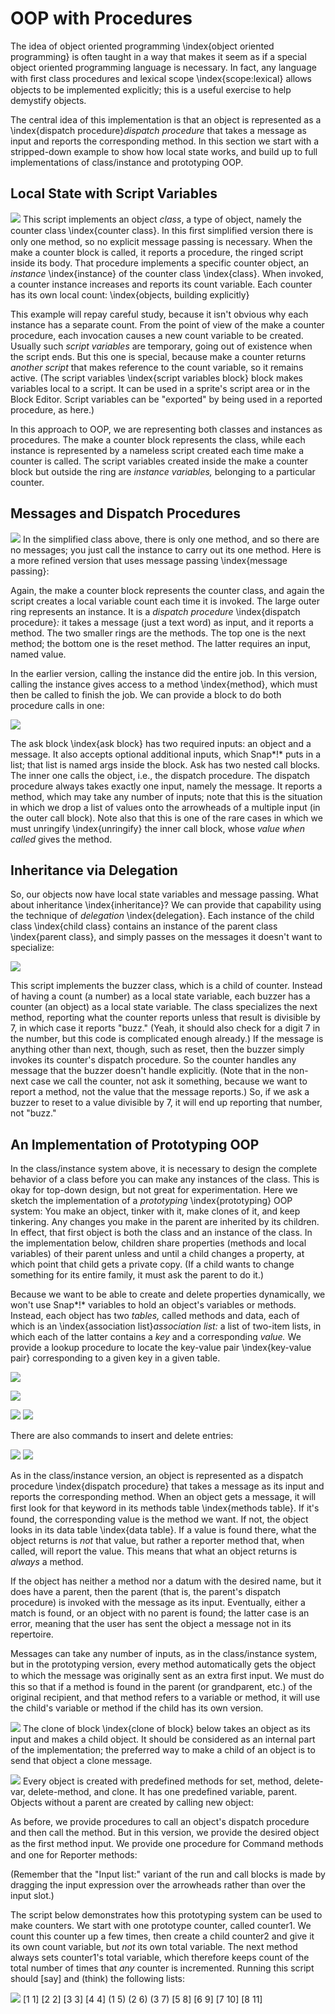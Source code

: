 #  OOP with Procedures

The idea of object oriented programming \\index{object oriented
programming} is often taught in a way that makes it seem as if a special
object oriented programming language is necessary. In fact, any language
with ﬁrst class procedures and lexical scope \\index{scope:lexical}
allows objects to be implemented explicitly; this is a useful exercise
to help demystify objects.

The central idea of this implementation is that an object is represented
as a \\index{dispatch procedure}*dispatch procedure* that takes a
message as input and reports the corresponding method. In this section
we start with a stripped-down example to show how local state works, and
build up to full implementations of class/instance and prototyping OOP.

## Local State with Script Variables

![](assets/image852.png) <!-- width="2.2395833333333335in" height="1.5104166666666667in" -->This script implements an object *class*,
a type of object, namely the counter class \\index{counter class}. In
this ﬁrst simplified version there is only one method, so no explicit
message passing is necessary. When the make a counter block is called,
it reports a procedure, the ringed script inside its body. That
procedure implements a specific counter object, an *instance*
\\index{instance} of the counter class \\index{class}. When invoked, a
counter instance increases and reports its count variable. Each counter
has its own local count: \\index{objects, building explicitly}

This example will repay careful study, because it isn't obvious why each
instance has a separate count. From the point of view of the make a
counter procedure, each invocation causes a new count variable to be
created. Usually such *script variables* are temporary, going out of
existence when the script ends. But this one is special, because make a
counter returns *another script* that makes reference to the count
variable, so it remains active. (The script variables \\index{script
variables block} block makes variables local to a script. It can be used
in a sprite's script area or in the Block Editor. Script variables can
be "exported" by being used in a reported procedure, as here.)

In this approach to OOP, we are representing both classes and instances
as procedures. The make a counter block represents the class, while each
instance is represented by a nameless script created each time make a
counter is called. The script variables created inside the make a
counter block but outside the ring are *instance variables,* belonging
to a particular counter.

## Messages and Dispatch Procedures

![](assets/image853.png) <!-- width="4.416666666666667in" height="3.1666666666666665in" -->In the simplified class above, there is
only one method, and so there are no messages; you just call the
instance to carry out its one method. Here is a more refined version
that uses message passing \\index{message passing}:

Again, the make a counter block represents the counter class, and again
the script creates a local variable count each time it is invoked. The
large outer ring represents an instance. It is a *dispatch procedure*
\\index{dispatch procedure}*:* it takes a message (just a text word) as
input, and it reports a method. The two smaller rings are the methods.
The top one is the next method; the bottom one is the reset method. The
latter requires an input, named value.

In the earlier version, calling the instance did the entire job. In this
version, calling the instance gives access to a method \\index{method},
which must then be called to finish the job. We can provide a block to
do both procedure calls in one:

![](assets/image854.png) <!-- width="4.010416666666667in" height="0.7077198162729659in" -->

The ask block \\index{ask block} has two required inputs: an object and
a message. It also accepts optional additional inputs, which Snap*!*
puts in a list; that list is named args inside the block. Ask has two
nested call blocks. The inner one calls the object, i.e., the dispatch
procedure. The dispatch procedure always takes exactly one input, namely
the message. It reports a method, which may take any number of inputs;
note that this is the situation in which we drop a list of values onto
the arrowheads of a multiple input (in the outer call block). Note also
that this is one of the rare cases in which we must unringify
\\index{unringify} the inner call block, whose *value when called* gives
the method.

## Inheritance via Delegation

So, our objects now have local state variables and message passing. What
about inheritance \\index{inheritance}? We can provide that capability
using the technique of *delegation* \\index{delegation}. Each instance
of the child class \\index{child class} contains an instance of the
parent class \\index{parent class}, and simply passes on the messages it
doesn't want to specialize:

![](assets/image857.png) <!-- width="3.8125in" height="3.5833333333333335in" -->

This script implements the buzzer class, which is a child of counter.
Instead of having a count (a number) as a local state variable, each
buzzer has a counter (an object) as a local state variable. The class
specializes the next method, reporting what the counter reports unless
that result is divisible by 7, in which case it reports "buzz." (Yeah,
it should also check for a digit 7 in the number, but this code is
complicated enough already.) If the message is anything other than next,
though, such as reset, then the buzzer simply invokes its counter's
dispatch procedure. So the counter handles any message that the buzzer
doesn't handle explicitly. (Note that in the non-next case we call the
counter, not ask it something, because we want to report a method, not
the value that the message reports.) So, if we ask a buzzer to reset to
a value divisible by 7, it will end up reporting that number, not
"buzz."

## An Implementation of Prototyping OOP

In the class/instance system above, it is necessary to design the
complete behavior of a class before you can make any instances of the
class. This is okay for top-down design, but not great for
experimentation. Here we sketch the implementation of a *prototyping*
\\index{prototyping} OOP system: You make an object, tinker with it,
make clones of it, and keep tinkering. Any changes you make in the
parent are inherited by its children. In effect, that first object is
both the class and an instance of the class. In the implementation
below, children share properties (methods and local variables) of their
parent unless and until a child changes a property, at which point that
child gets a private copy. (If a child wants to change something for its
entire family, it must ask the parent to do it.)

Because we want to be able to create and delete properties dynamically,
we won't use Snap*!* variables to hold an object's variables or methods.
Instead, each object has two *tables,* called methods and data, each of
which is an \\index{association list}*association list:* a list of
two-item lists, in which each of the latter contains a *key* and a
corresponding *value.* We provide a lookup procedure to locate the
key-value pair \\index{key-value pair} corresponding to a given key in a
given table.

![](assets/image858.png) <!-- width="3.2152777777777777in" height="2.361111111111111in" -->

![](assets/image859.png) <!-- width="2.625in" height="0.78125in" -->

![](assets/image860.png) <!-- width="5.604166666666667in" height="1.15625in" -->![](assets/image861.png) <!-- width="5.604166666666667in" height="1.15625in" -->

There are also commands to insert and delete entries:

![](assets/image862.png) <!-- width="3.71875in" height="1.8263888888888888in" -->![](assets/image863.png) <!-- width="3.2291666666666665in" height="2.1283136482939633in" -->

As in the class/instance version, an object is represented as a dispatch
procedure \\index{dispatch procedure} that takes a message as its input
and reports the corresponding method. When an object gets a message, it
will ﬁrst look for that keyword in its methods table \\index{methods
table}. If it's found, the corresponding value is the method we want. If
not, the object looks in its data table \\index{data table}. If a value
is found there, what the object returns is *not* that value, but rather
a reporter method that, when called, will report the value. This means
that what an object returns is *always* a method.

If the object has neither a method nor a datum with the desired name,
but it does have a parent, then the parent (that is, the parent's
dispatch procedure) is invoked with the message as its input.
Eventually, either a match is found, or an object with no parent is
found; the latter case is an error, meaning that the user has sent the
object a message not in its repertoire.

Messages can take any number of inputs, as in the class/instance system,
but in the prototyping version, every method automatically gets the
object to which the message was originally sent as an extra ﬁrst input.
We must do this so that if a method is found in the parent (or
grandparent, etc.) of the original recipient, and that method refers to
a variable or method, it will use the child's variable or method if the
child has its own version.

![](assets/image864.png) <!-- width="4.375in" height="7.469444444444444in" -->The
clone of block \\index{clone of block} below takes an object as its
input and makes a child object. It should be considered as an internal
part of the implementation; the preferred way to make a child of an
object is to send that object a clone message.

![](assets/image865.png) <!-- width="1.5729166666666667in" height="0.6875in" -->Every object is created with predefined methods for
set, method, delete-var, delete-method, and clone. It has one predefined
variable, parent. Objects without a parent are created by calling new
object:

As before, we provide procedures to call an object's dispatch procedure
and then call the method. But in this version, we provide the desired
object as the ﬁrst method input. We provide one procedure for Command
methods and one for Reporter methods:

(Remember that the "Input list:" variant of the run and call blocks is
made by dragging the input expression over the arrowheads rather than
over the input slot.)

The script below demonstrates how this prototyping system can be used to
make counters. We start with one prototype counter, called counter1. We
count this counter up a few times, then create a child counter2 and give
it its own count variable, but *not* its own total variable. The next
method always sets counter1's total variable, which therefore keeps
count of the total number of times that *any* counter is incremented.
Running this script should \[say\] and (think) the following lists:

![](assets/image870.png) <!-- width="4.208333333333333in" height="4.395833333333333in" -->\[1 1\] \[2 2\] \[3 3\] \[4 4\] (1 5) (2 6)
(3 7) \[5 8\] \[6 9\] \[7 10\] \[8 11\]


